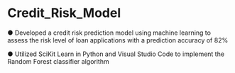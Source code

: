 # Credit_Risk_Model

● Developed a credit risk prediction model using machine learning to assess the risk level of loan applications with a prediction accuracy of 82%

● Utilized SciKit Learn in Python and Visual Studio Code to implement the Random Forest classifier algorithm
